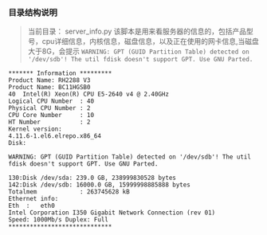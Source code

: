### 目录结构说明
>当前目录：
   server_info.py
       该脚本是用来看服务器的信息的，包括产品型号，cpu详细信息，内核信息，磁盘信息，以及正在使用的网卡信息,当磁盘大于8G，会提示
```WARNING: GPT (GUID Partition Table) detected on '/dev/sdb'! The util fdisk doesn't support GPT. Use GNU Parted.```
```
******* Information *********
Product Name: RH2288 V3
Product Name: BC11HGSB0
40  Intel(R) Xeon(R) CPU E5-2640 v4 @ 2.40GHz
Logical CPU Number  : 40
Physical CPU Number : 2
CPU Core Number     : 10
HT Number           : 2
Kernel version:
4.11.6-1.el6.elrepo.x86_64
Disk:

WARNING: GPT (GUID Partition Table) detected on '/dev/sdb'! The util fdisk doesn't support GPT. Use GNU Parted.

130:Disk /dev/sda: 239.0 GB, 238999830528 bytes
142:Disk /dev/sdb: 16000.0 GB, 15999998885888 bytes
Totalmem            : 263745628 kB
Ethernet info:
Eth  :   eth0
Intel Corporation I350 Gigabit Network Connection (rev 01)
Speed: 1000Mb/s Duplex: Full
*****************************
```
